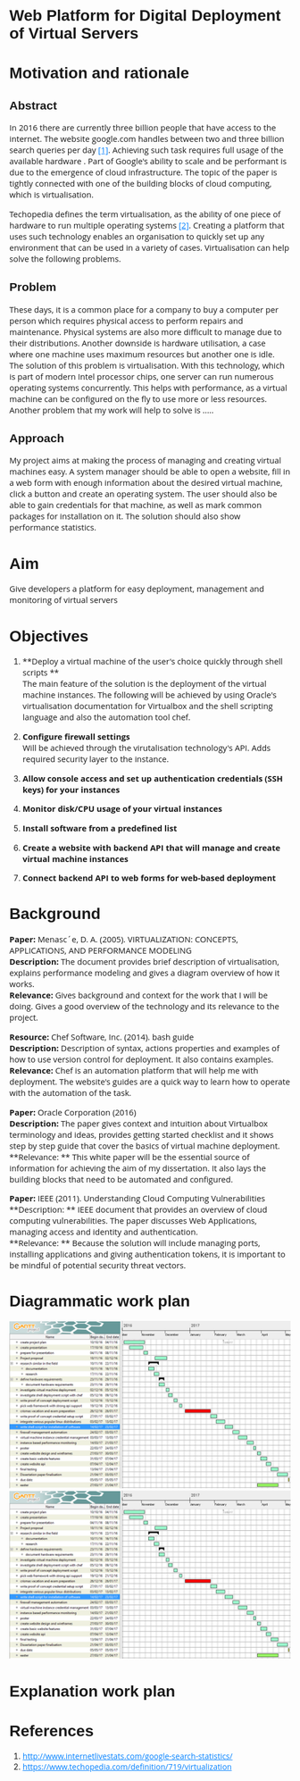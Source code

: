 # Web Platform for Digital Deployment of Virtual Servers

# Motivation and rationale
## Abstract
In 2016 there are currently three billion people that have access to the internet. The website google.com handles between two and three billion search queries per day [[1]](#1). Achieving such task requires full usage of the available hardware . Part of Google's ability to scale and be performant is due to the emergence of cloud infrastructure.  The topic of the paper is tightly connected with one of the building blocks of cloud computing, which is virtualisation.

Techopedia defines the term virtualisation, as the ability of one piece of hardware to run multiple operating systems [[2]](#2).
Creating a platform that uses such technology enables an organisation to quickly set up any environment that can be used in a variety of cases.  Virtualisation can help solve the following problems.

## Problem
These days, it is a common place for a company to buy a computer per person which requires physical access to perform repairs and maintenance. Physical systems are also more difficult to manage due to their distributions. Another downside is hardware utilisation, a case where one machine uses maximum resources but another one is idle. The solution of this problem is virtualisation. With this technology, which is part of modern Intel processor chips, one server can run numerous operating systems concurrently. This helps with performance, as a virtual machine can be configured on the fly to use more or less resources. Another problem that my work will help to solve is .....

## Approach
My project aims at making the process of managing and creating virtual machines easy.
A system manager should be able to open a website, fill in a web form with enough information about the desired virtual machine, click a button and create an operating system. The user should also be able to gain credentials for that machine, as well as mark common packages for installation on it. The solution should also show performance statistics.


# Aim
Give developers a platform for easy deployment, management and monitoring of virtual servers
# Objectives
1. **Deploy a virtual machine of the user's choice quickly through shell scripts **  
The main feature of the solution is the deployment of the virtual machine instances. The following will be achieved by using Oracle's virtualisation documentation for Virtualbox and the shell scripting language and also the automation tool chef.

2. **Configure firewall settings**  
Will be achieved through the virutalisation technology's API. Adds required security layer to the instance.

3. **Allow console access and set up authentication credentials (SSH keys) for your instances**  

4. **Monitor disk/CPU usage of your virtual instances**  

5. **Install software from a predefined list**  

6. **Create a website with backend API that will manage and create virtual machine instances**  

7. **Connect backend API to web forms for web-based deployment**  

# Background

**Paper:** Menasc´e, D. A. (2005). VIRTUALIZATION: CONCEPTS, APPLICATIONS, AND PERFORMANCE MODELING  
**Description:**  The document provides brief description of virtualisation, explains performance modeling and gives a diagram overview of how it works.   
**Relevance:** Gives background and context for the work that I will be doing. Gives a good overview of the technology and its relevance to the project.

**Resource:**  Chef Software, Inc. (2014). bash guide  
**Description:** Description of syntax, actions properties and examples of how to use version control for deployment. It also contains examples.  
**Relevance:** Chef is an automation platform that will help me with deployment. The website's guides are a quick way to learn how to operate with the automation of the task.

**Paper:** Oracle Corporation (2016)  
**Description:** The paper gives context and intuition about Virtualbox terminology and ideas, provides getting started checklist and it shows step by step guide that cover the basics of virtual machine deployment.  
**Relevance: ** This white paper will be the essential source of information for achieving the aim of my dissertation. It also lays the building blocks that need to be automated and configured.

**Paper:** IEEE (2011). Understanding Cloud Computing Vulnerabilities  
**Description: ** IEEE document that provides an overview of cloud computing vulnerabilities. The paper discusses Web Applications, managing access and identity and authentication.  
**Relevance: ** Because the solution will include managing ports, installing applications and giving authentication tokens, it is important to be mindful of potential security threat vectors.

# Diagrammatic work plan
![gantt diagram](gantt.jpg "Logo Title Text 1")
<img src="gantt.jpg"/>

#	Explanation work plan

# References
1. http://www.internetlivestats.com/google-search-statistics/
2. https://www.techopedia.com/definition/719/virtualization

<style>
    @import url('https://fonts.googleapis.com/css?family=Open+Sans|Raleway');

    h1, h2{
        font-family: 'Raleway', sans-serif;
    }

    p, a, span, table{
        font-family: 'Open Sans', sans-serif !important;
    }

    .written_date{
        color:#999;
    }

    .writer_name{
        color:#0080ff;
    }

    .writer_email{
    }

    .writer_name, .writer_email, .written_date{
        margin-right:30px;
        font-size:1.2em;
    }
    p{
        font-size:11pt;
    }

    a{
        color:#0080ff !important;
    }

    a:hover{
        color:#444 !important;
    }

    @media print {
        h1{
            font-size:1.6em !important;
        }

        h2{
            font-size:1.4em !important;
        }

        p, span, td, table{
            font-size:0.8em;
            font-family: 'Open Sans', sans-serif !important;
        }

        .hide_in_print{
            display:none;
        }

        .page_break{
          page-break-before: always;
        }

        .h1,h2{
          border:none !important;
        }
    }

</style>
